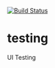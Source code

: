 [![Build Status](https://app.travis-ci.com/just-me-lx/testing.svg?branch=main)](https://app.travis-ci.com/just-me-lx/testing)

# testing
UI Testing
